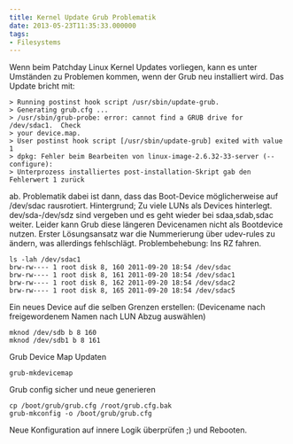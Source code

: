 ```yaml
---
title: Kernel Update Grub Problematik
date: 2013-05-23T11:35:33.000000
tags: 
- Filesystems
---
```



Wenn beim Patchday Linux Kernel Updates vorliegen, kann es unter Umständen
zu Problemen kommen, wenn der Grub neu installiert wird. Das Update bricht
mit:

    > Running postinst hook script /usr/sbin/update-grub.
    > Generating grub.cfg ...
    > /usr/sbin/grub-probe: error: cannot find a GRUB drive for /dev/sdac1.  Check
    > your device.map.
    > User postinst hook script [/usr/sbin/update-grub] exited with value 1
    > dpkg: Fehler beim Bearbeiten von linux-image-2.6.32-33-server (--configure):
    > Unterprozess installiertes post-installation-Skript gab den Fehlerwert 1 zurück

ab. Problematik dabei ist dann, dass das Boot-Device möglicherweise auf
/dev/sdac rausrotiert. Hintergrund; Zu viele LUNs als Devices hinterlegt.
dev/sda-/dev/sdz sind vergeben und es geht wieder bei sdaa,sdab,sdac
weiter. Leider kann Grub diese längeren Devicenamen nicht als Bootdevice
nutzen.  Erster Lösungsansatz war die Nummerierung über udev-rules zu
ändern, was allerdings fehlschlägt.  Problembehebung: Ins RZ fahren.

    ls -lah /dev/sdac1
    brw-rw---- 1 root disk 8, 160 2011-09-20 18:54 /dev/sdac
    brw-rw---- 1 root disk 8, 161 2011-09-20 18:54 /dev/sdac1
    brw-rw---- 1 root disk 8, 162 2011-09-20 18:54 /dev/sdac2
    brw-rw---- 1 root disk 8, 165 2011-09-20 18:54 /dev/sdac5

Ein neues Device auf die selben Grenzen erstellen: (Devicename nach
freigewordenem Namen nach LUN Abzug auswählen)

    mknod /dev/sdb b 8 160
    mknod /dev/sdb1 b 8 161

Grub Device Map Updaten

    grub-mkdevicemap

Grub config sicher und neue generieren

    cp /boot/grub/grub.cfg /root/grub.cfg.bak
    grub-mkconfig -o /boot/grub/grub.cfg

Neue Konfiguration auf innere Logik überprüfen ;) und Rebooten.
